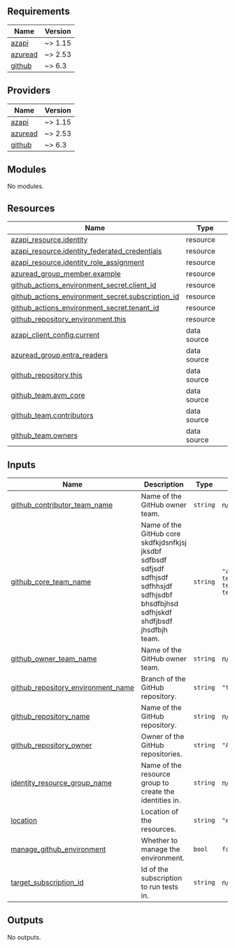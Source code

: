 ## Requirements

| Name | Version |
|------|---------|
| <a name="requirement_azapi"></a> [azapi](#requirement\_azapi) | ~> 1.15 |
| <a name="requirement_azuread"></a> [azuread](#requirement\_azuread) | ~> 2.53 |
| <a name="requirement_github"></a> [github](#requirement\_github) | ~> 6.3 |

## Providers

| Name | Version |
|------|---------|
| <a name="provider_azapi"></a> [azapi](#provider\_azapi) | ~> 1.15 |
| <a name="provider_azuread"></a> [azuread](#provider\_azuread) | ~> 2.53 |
| <a name="provider_github"></a> [github](#provider\_github) | ~> 6.3 |

## Modules

No modules.

## Resources

| Name | Type |
|------|------|
| [azapi_resource.identity](https://registry.terraform.io/providers/Azure/azapi/latest/docs/resources/resource) | resource |
| [azapi_resource.identity_federated_credentials](https://registry.terraform.io/providers/Azure/azapi/latest/docs/resources/resource) | resource |
| [azapi_resource.identity_role_assignment](https://registry.terraform.io/providers/Azure/azapi/latest/docs/resources/resource) | resource |
| [azuread_group_member.example](https://registry.terraform.io/providers/hashicorp/azuread/latest/docs/resources/group_member) | resource |
| [github_actions_environment_secret.client_id](https://registry.terraform.io/providers/integrations/github/latest/docs/resources/actions_environment_secret) | resource |
| [github_actions_environment_secret.subscription_id](https://registry.terraform.io/providers/integrations/github/latest/docs/resources/actions_environment_secret) | resource |
| [github_actions_environment_secret.tenant_id](https://registry.terraform.io/providers/integrations/github/latest/docs/resources/actions_environment_secret) | resource |
| [github_repository_environment.this](https://registry.terraform.io/providers/integrations/github/latest/docs/resources/repository_environment) | resource |
| [azapi_client_config.current](https://registry.terraform.io/providers/Azure/azapi/latest/docs/data-sources/client_config) | data source |
| [azuread_group.entra_readers](https://registry.terraform.io/providers/hashicorp/azuread/latest/docs/data-sources/group) | data source |
| [github_repository.this](https://registry.terraform.io/providers/integrations/github/latest/docs/data-sources/repository) | data source |
| [github_team.avm_core](https://registry.terraform.io/providers/integrations/github/latest/docs/data-sources/team) | data source |
| [github_team.contributors](https://registry.terraform.io/providers/integrations/github/latest/docs/data-sources/team) | data source |
| [github_team.owners](https://registry.terraform.io/providers/integrations/github/latest/docs/data-sources/team) | data source |

## Inputs

| Name | Description | Type | Default | Required |
|------|-------------|------|---------|:--------:|
| <a name="input_github_contributor_team_name"></a> [github\_contributor\_team\_name](#input\_github\_contributor\_team\_name) | Name of the GitHub owner team. | `string` | n/a | yes |
| <a name="input_github_core_team_name"></a> [github\_core\_team\_name](#input\_github\_core\_team\_name) | Name of the GitHub core skdfkjdsnfkjsj jksdbf sdfbsdf sdfjsdf sdfhjsdf sdfhhsjdf sdfhjsdbf bhsdfbjhsd sdfhjskdf shdfjbsdf jhsdfbjh team. | `string` | `"avm-core-team-technical-terraform"` | no |
| <a name="input_github_owner_team_name"></a> [github\_owner\_team\_name](#input\_github\_owner\_team\_name) | Name of the GitHub owner team. | `string` | n/a | yes |
| <a name="input_github_repository_environment_name"></a> [github\_repository\_environment\_name](#input\_github\_repository\_environment\_name) | Branch of the GitHub repository. | `string` | `"test"` | no |
| <a name="input_github_repository_name"></a> [github\_repository\_name](#input\_github\_repository\_name) | Name of the GitHub repository. | `string` | n/a | yes |
| <a name="input_github_repository_owner"></a> [github\_repository\_owner](#input\_github\_repository\_owner) | Owner of the GitHub repositories. | `string` | `"Azure"` | no |
| <a name="input_identity_resource_group_name"></a> [identity\_resource\_group\_name](#input\_identity\_resource\_group\_name) | Name of the resource group to create the identities in. | `string` | n/a | yes |
| <a name="input_location"></a> [location](#input\_location) | Location of the resources. | `string` | `"eastus2"` | no |
| <a name="input_manage_github_environment"></a> [manage\_github\_environment](#input\_manage\_github\_environment) | Whether to manage the environment. | `bool` | `false` | no |
| <a name="input_target_subscription_id"></a> [target\_subscription\_id](#input\_target\_subscription\_id) | Id of the subscription to run tests in. | `string` | n/a | yes |

## Outputs

No outputs.
